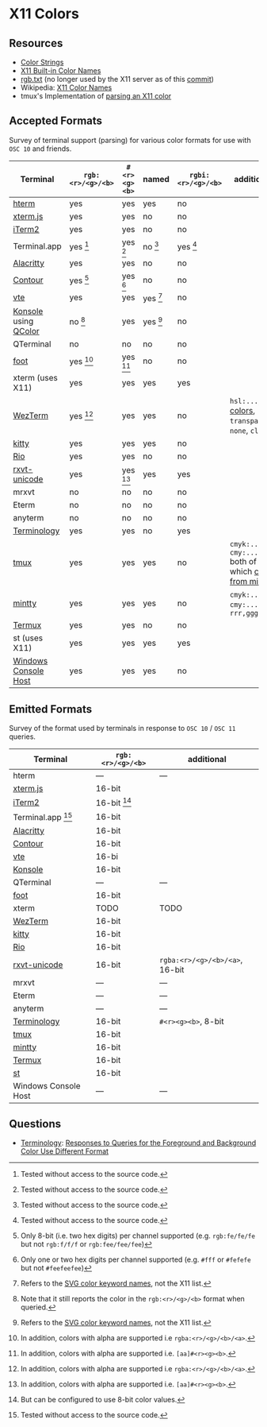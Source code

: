 # X11 Colors

## Resources
* [Color Strings](https://www.x.org/releases/current/doc/libX11/libX11/libX11.html#Color_Strings)
* [X11 Built-in Color Names](https://gitlab.freedesktop.org/xorg/xserver/blob/master/os/oscolor.c)
* [rgb.txt](https://gitlab.freedesktop.org/xorg/app/rgb/-/blob/master/rgb.txt) (no longer used by the X11 server as of this [commit](https://gitlab.freedesktop.org/xorg/xserver/-/commit/dda10c9066a660b647384179f82e1da8e063264f))
* Wikipedia: [X11 Color Names](https://en.wikipedia.org/wiki/X11_color_names)
* tmux's Implementation of [parsing an X11 color](https://github.com/tmux/tmux/blob/b79e28b2c30e7ef9b1f7ec6233eeb70a1a177231/colour.c#L965)

## Accepted Formats
Survey of terminal support (parsing) for various color formats for use with `OSC 10` and friends.

| Terminal                              | `rgb:<r>/<g>/<b>` | `#<r><g><b>` | named    | `rgbi:<r>/<g>/<b>` | additional                                              |
|---------------------------------------|-------------------|--------------|----------|--------------------|---------------------------------------------------------|
| [hterm][hterm-src]                    | yes               | yes          | yes      | no                 |                                                         |
| [xterm.js][xterm.js-src]              | yes               | yes          | no       | no                 |                                                         |
| [iTerm2][iterm2-src]                  | yes               | yes          | no       | no                 |                                                         |
| Terminal.app                          | yes [^7]          | yes [^7]     | no [^7]  | yes [^7]           | 
| [Alacritty][alacritty-src]            | yes               | yes          | no       | no                 |                                                         |
| [Contour][contour-src]                | yes [^1]          | yes [^2]     | no       | no                 |                                                         |
| [vte][vte-src]                        | yes               | yes          | yes [^3] | no                 |                                                         |
| [Konsole][konsole-src] using [QColor] | no [^4]           | yes          | yes [^3] | no                 |                                                         |
| QTerminal                             | no                | no           | no       | no                 |                                                         |
| [foot][foot-src]                      | yes [^5]          | yes [^6]     | no       | no                 |                                                         |
| xterm (uses X11)                      | yes               | yes          | yes      | yes                |                                                         |
| [WezTerm][wezterm-src]                | yes [^5]          | yes          | yes      | no                 | `hsl:...`, [css colors], `transparent`, `none`, `clear` |
| [kitty][kitty-src]                    | yes               | yes          | yes      | no                 |                                                         |
| [Rio][rio-src]                        | yes               | yes          | no       | no                 |                                                         |
| [rxvt-unicode][rxvt-src]              | yes               | yes [^6]     | yes      | yes                |                                                         |
| mrxvt                                 | no                | no           | no       | no                 |                                                         |
| Eterm                                 | no                | no           | no       | no                 |                                                         |
| anyterm                               | no                | no           | no       | no                 |                                                         |
| [Terminology][terminology-src]        | yes               | yes          | no       | yes                |                                                         |
| [tmux][tmux-src]                      | yes               | yes          | yes      | no                 | `cmyk:..`, `cmy:...` both of which [come from mintty]   |
| [mintty][mintty-src]                  | yes               | yes          | yes      | no                 | `cmyk:..`, `cmy:...`, `rrr,ggg,bbb`                     |
| [Termux][termux-src]                  | yes               | yes          | no       | no                 |                                                         |
| st (uses X11)                         | yes               | yes          | yes      | yes                |                                                         |
| [Windows Console Host][conhost-src]   | yes               | yes          | yes      | no                 |                                                         |

## Emitted Formats
Survey of the format used by terminals in response to `OSC 10` / `OSC 11` queries.

| Terminal                         | `rgb:<r>/<g>/<b>` | additional                     | 
|----------------------------------|-------------------|--------------------------------|
| hterm                            | —                 | —                              |
| [xterm.js][xterm.js-src-2]       | 16-bit            |                                |
| [iTerm2][iterm2-src-2]           | 16-bit [^8]       |                                |
| Terminal.app [^7]                | 16-bit            |                                |
| [Alacritty][alacritty-src-2]     | 16-bit            |                                |
| [Contour][contour-src-2]         | 16-bit            |                                |
| [vte][vte-src-2]                 | 16-bi             |                                |
| [Konsole][konsole-src-2]         | 16-bit            |                                |
| QTerminal                        | —                 | —                              |
| [foot][foot-src-2]               | 16-bit            |                                |
| xterm                            | TODO              | TODO                           |
| [WezTerm][wezterm-src-2]         | 16-bit            |                                |
| [kitty][kitty-src-2]             | 16-bit            |                                |
| [Rio][rio-src-2]                 | 16-bit            |                                |
| [rxvt-unicode][rxvt-src]         | 16-bit            | `rgba:<r>/<g>/<b>/<a>`, 16-bit |
| mrxvt                            | —                 | —                              |
| Eterm                            | —                 | —                              |
| anyterm                          | —                 | —                              |
| [Terminology][terminology-src-2] | 16-bit            | `#<r><g><b>`, 8-bit            |
| [tmux][tmux-src-2]               | 16-bit            |                                |
| [mintty][mintty-src-2]           | 16-bit            |                                |
| [Termux][termux-src-2]           | 16-bit            |                                |
| [st][st-src-2]                   | 16-bit            |                                |
| Windows Console Host             | —                 | —                              |

[^1]: Only 8-bit (i.e. two hex digits) per channel supported (e.g. `rgb:fe/fe/fe` but not `rgb:f/f/f` or `rgb:fee/fee/fee`)
[^2]: Only one or two hex digits per channel supported (e.g. `#fff` or `#fefefe` but not `#feefeefee`)
[^3]: Refers to the [SVG color keyword names], not the X11 list.
[^4]: Note that it still reports the color in the `rgb:<r>/<g>/<b>` format when queried.
[^5]: In addition, colors with alpha are supported i.e `rgba:<r>/<g>/<b>/<a>`.
[^6]: In addition, colors with alpha are supported i.e. `[aa]#<r><g><b>`.
[^7]: Tested without access to the source code.
[^8]: But can be configured to use 8-bit color values.

[hterm-src]: https://chromium.googlesource.com/apps/libapps/+/HEAD/libdot/js/lib_colors.js#175
[xterm.js-src]: https://github.com/xtermjs/xterm.js/blob/9ec9dca5f8ca8e1f107f7cf4c8a545672e8f69c4/src/common/input/XParseColor.ts#L23
[iterm2-src]: https://github.com/gnachman/iTerm2/blob/691fd5dd8c7dd7606becee320ece1648152af6c0/sources/VT100Terminal.m#L3729
[alacritty-src]: https://github.com/alacritty/vte/blob/ed51aa19b7ad060f62a75ec55ebb802ced850b1a/src/ansi.rs#L184
[contour-src]: https://github.com/contour-terminal/contour/blob/521b1408600951b63b285ff459f6fc6e9fbf6806/src/vtbackend/Color.cpp#L132
[konsole-src]: https://invent.kde.org/utilities/konsole/-/blob/0880a2137be8907ec06ba96918753735790c02fc/src/session/Session.cpp#L617
[QColor]: https://github.com/qt/qtbase/blob/e146d835a69d57748bf2978cf5134ac5d86d81cf/src/gui/painting/qcolor.cpp#L980
[SVG color keyword names]: https://www.w3.org/TR/SVG11/types.html#ColorKeywords
[foot-src]: https://codeberg.org/dnkl/foot/src/commit/5f41eb798b639774d5cb2a7656fbaf4c61a16352/osc.c#L711
[wezterm-src]: https://github.com/wez/wezterm/blob/889f8a9cd71a2b3552f28f6d1864aa3cd9461fdf/color-types/src/lib.rs#L657
[css colors]: https://docs.rs/csscolorparser/latest/csscolorparser/
[kitty-src]: https://github.com/kovidgoyal/kitty/blob/3c19b6f734349249c014c97324011217eae63867/kitty/rgb.py#L60
[rio-src]: https://github.com/raphamorim/rio/blob/be139e9e847d4c967086a88dde951a32c2464aed/rio-backend/src/performer/handler.rs#L39
[rxvt-src]: http://cvs.schmorp.de/rxvt-unicode/src/command.C?view=markup#l3440
<!-- rxvt source code hint: look at process_color_seq -->
[tmux-src]: https://github.com/tmux/tmux/blob/b79e28b2c30e7ef9b1f7ec6233eeb70a1a177231/colour.c#L965
[terminology-src]: https://git.enlightenment.org/enlightenment/terminology/src/commit/3c967f3379b71e6c563e917784afe96470b75259/src/bin/termptyesc.c#L4022
[mintty-src]: https://github.com/mintty/mintty/blob/b9384e0cdf999be0b5ba4b7fc2f74eda0080bdc1/wiki/Tips.md#changing-colours
[come from mintty]: https://github.com/tmux/tmux/issues/2567
[mintty-src-2]: https://github.com/mintty/mintty/blob/b9384e0cdf999be0b5ba4b7fc2f74eda0080bdc1/src/termout.c#L4048
[xterm.js-src-2]: https://github.com/xtermjs/xterm.js/blob/9ec9dca5f8ca8e1f107f7cf4c8a545672e8f69c4/src/common/input/XParseColor.ts#L77
[iterm2-src-2]: https://github.com/gnachman/iTerm2/blob/b202da066446e3e3875c3daeb4bcad8327338364/sources/VT100Output.m#L1136C37-L1136C57
[alacritty-src-2]: https://github.com/alacritty/alacritty/blob/fe88aaa0855283d689dc41d531db916404ef9c51/alacritty_terminal/src/term/mod.rs#L1644
[contour-src-2]: https://github.com/contour-terminal/contour/blob/521b1408600951b63b285ff459f6fc6e9fbf6806/src/vtbackend/Sequencer.h#L96
[konsole-src-2]: https://invent.kde.org/utilities/konsole/-/blob/882291ad3bf14f719dca9d4694ed1b609447371c/src/session/Session.cpp#L888
[foot-src-2]: https://codeberg.org/dnkl/foot/src/commit/5f41eb798b639774d5cb2a7656fbaf4c61a16352/osc.c#L698
[rio-src-2]: https://github.com/raphamorim/rio/blob/be139e9e847d4c967086a88dde951a32c2464aed/rio-backend/src/crosswords/mod.rs#L1389
[wezterm-src-2]: https://github.com/wez/wezterm/blob/889f8a9cd71a2b3552f28f6d1864aa3cd9461fdf/termwiz/src/color.rs#L132
[kitty-src-2]: https://github.com/kovidgoyal/kitty/blob/a0424bf1bd7187fe6017ec118c3c9318e8b28920/kitty/window.py#L1176
[terminology-src-2]: https://git.enlightenment.org/enlightenment/terminology/src/commit/3c967f3379b71e6c563e917784afe96470b75259/src/bin/termptyesc.c#L4290
[terminology-src-3]: https://git.enlightenment.org/enlightenment/terminology/src/commit/3c967f3379b71e6c563e917784afe96470b75259/src/bin/termptyesc.c#L4245
[tmux-src-2]: https://github.com/tmux/tmux/blob/b79e28b2c30e7ef9b1f7ec6233eeb70a1a177231/input.c#L2556
[termux-src]: https://github.com/termux/termux-app/blob/8e3a8980a849046adbd4156741e1d84047ee1df6/terminal-emulator/src/main/java/com/termux/terminal/TerminalColors.java#L37
[termux-src-2]: https://github.com/termux/termux-app/blob/8e3a8980a849046adbd4156741e1d84047ee1df6/terminal-emulator/src/main/java/com/termux/terminal/TerminalEmulator.java#L1978
[st-src-2]: https://git.suckless.org/st/file/st.c.html#l1860
<!-- st source code hint: look for the function osc_color_response -->
[conhost-src]: https://github.com/microsoft/terminal/blob/d2bd18735edfcf51046fadba14f85b5cf78d7112/src/types/utils.cpp#L161
[vte-src]: https://gitlab.gnome.org/GNOME/vte/-/blob/86074ccede977bf2a594b781821c4a80c0343872/src/vtetypes.cc#L48
[vte-src-2]: https://gitlab.gnome.org/GNOME/vte/-/blob/86074ccede977bf2a594b781821c4a80c0343872/src/vteseq.cc#L1388


## Questions
* [Terminology]: [Responses to Queries for the Foreground and Background Color Use Different Format][terminology-issue]

[terminology]: https://git.enlightenment.org/enlightenment/terminology
[terminology-issue]: https://git.enlightenment.org/enlightenment/terminology/issues/14
